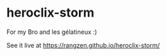 # heroclix-storm

For my Bro and les gélatineux :)

See it live at https://rangzen.github.io/heroclix-storm/
